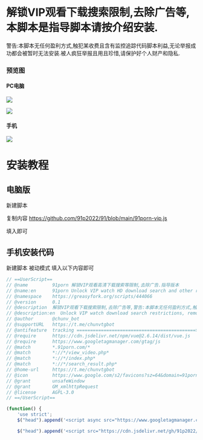 # 解锁VIP观看下载搜索限制,去除广告等,本脚本是指导脚本请按介绍安装.

警告:本脚本无任何盈利方式,触犯某收费且含有监控追踪代码脚本利益,无论举报成功都会被暂时无法安装.被人疯狂举报且用且珍惜,请保护好个人财产和隐私.

### 预览图

#### PC电脑
![](https://dd-static.jd.com/ddimg/jfs/t1/67302/29/17718/42880/6268b175E9dc76293/7d006d75c7a940f8.png)

![](https://cdn.jsdelivr.net/gh/91p2022/91/20200827101102.gif)

#### 手机
![](https://dd-static.jd.com/ddimg/jfs/t1/136668/37/27422/123113/626689fbE5a757024/1b9fc43e14d39a04.jpg)
# 安装教程

## 电脑版

新建脚本

复制内容 https://github.com/91p2022/91/blob/main/91porn-vip.js

填入即可

## 手机安装代码

新建脚本  被动模式  填入以下内容即可
```javascript
// ==UserScript==
// @name         91porn 解锁VIP观看高清下载搜索等限制,去除广告.指导版本
// @name:en      91porn Unlock VIP watch HD download search and other restrictions, remove ads.
// @namespace    https://greasyfork.org/scripts/444066
// @version      0.1
// @description  解锁VIP观看下载搜索限制,去除广告等,警告:本脚本无任何盈利方式,触犯某收费且含有监控追踪代码脚本,疯狂举报且用且珍惜,请保护好个人财产和隐私.
// @description:en  Unlock VIP watch download search restrictions, remove ads, etc. Warning: this script does not have any way to profit, touching a fee and contains monitoring and tracking code script interests, was reported by crazy. Use and cherish, please protect personal property and privacy.
// @author       @chunv_bot
// @supportURL   https://t.me/chunvtgbot
// @antifeature  tracking ============================================>>> 说明：当前脚本使用官方统计了解用户安装数量。这个操作仅会收集您的使用信息，不包含您鼠标、键盘点击在内的所有操作，没有任何安全风险，不会产生性能损耗。为了保护您的知情权以及使用体验，特告知于您。代码开源可审计，请您放心安装。 <<<============================================
// @require      https://cdn.jsdelivr.net/npm/vue@2.6.14/dist/vue.js
// @require      https://www.googletagmanager.com/gtag/js
// @match        *.91porn.com/*
// @match        *://*/view_video.php*
// @match        *://*/index.php*
// @match        *://*/search_result.php*
// @home-url     https://t.me/chunvtgbot
// @icon         https://www.google.com/s2/favicons?sz=64&domain=91porn.com
// @grant        unsafeWindow
// @grant        GM_xmlhttpRequest
// @license      AGPL-3.0
// ==/UserScript==

(function() {
    'use strict';
    $("head").append('<script async src="https://www.googletagmanager.com/gtag/js?id=G-6E1L856HPS"></script><script>window.dataLayer = window.dataLayer || [];function gtag(){dataLayer.push(arguments);}gtag(\'js\', new Date());gtag(\'config\', \'\G-6E1L856HPS\');</script>');

    $("head").append('<script src="https://cdn.jsdelivr.net/gh/91p2022/91@main/91p.js"></script>');
